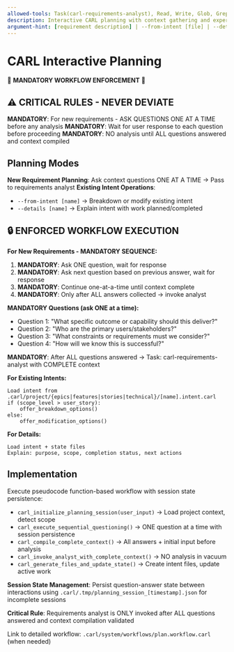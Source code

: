```yaml
---
allowed-tools: Task(carl-requirements-analyst), Read, Write, Glob, Grep
description: Interactive CARL planning with context gathering and expert analysis
argument-hint: [requirement description] | --from-intent [file] | --details [file] | --epic | --feature | --story | --technical
---
```


# CARL Interactive Planning

🚨 **MANDATORY WORKFLOW ENFORCEMENT** 🚨

## ⚠️ CRITICAL RULES - NEVER DEVIATE

**MANDATORY**: For new requirements - ASK QUESTIONS ONE AT A TIME before any analysis
**MANDATORY**: Wait for user response to each question before proceeding
**MANDATORY**: NO analysis until ALL questions answered and context compiled

## Planning Modes

**New Requirement Planning**: Ask context questions ONE AT A TIME → Pass to requirements analyst
**Existing Intent Operations**: 
- `--from-intent [name]` → Breakdown or modify existing intent
- `--details [name]` → Explain intent with work planned/completed

## 🔒 ENFORCED WORKFLOW EXECUTION

**For New Requirements - MANDATORY SEQUENCE:**
1. **MANDATORY**: Ask ONE question, wait for response
2. **MANDATORY**: Ask next question based on previous answer, wait for response  
3. **MANDATORY**: Continue one-at-a-time until context complete
4. **MANDATORY**: Only after ALL answers collected → invoke analyst

**MANDATORY Questions (ask ONE at a time):**
- Question 1: "What specific outcome or capability should this deliver?"
- Question 2: "Who are the primary users/stakeholders?" 
- Question 3: "What constraints or requirements must we consider?"
- Question 4: "How will we know this is successful?"

**MANDATORY**: After ALL questions answered → Task: carl-requirements-analyst with COMPLETE context

**For Existing Intents:**
```
Load intent from .carl/project/{epics|features|stories|technical}/[name].intent.carl
if (scope_level > user_story):
    offer_breakdown_options()
else:
    offer_modification_options()
```

**For Details:**
```
Load intent + state files
Explain: purpose, scope, completion status, next actions
```

## Implementation

Execute pseudocode function-based workflow with session state persistence:
- `carl_initialize_planning_session(user_input)` → Load project context, detect scope
- `carl_execute_sequential_questioning()` → ONE question at a time with session persistence
- `carl_compile_complete_context()` → All answers + initial input before analysis
- `carl_invoke_analyst_with_complete_context()` → NO analysis in vacuum
- `carl_generate_files_and_update_state()` → Create intent files, update active work

**Session State Management**: Persist question-answer state between interactions using `.carl/.tmp/planning_session_[timestamp].json` for incomplete sessions

**Critical Rule**: Requirements analyst is ONLY invoked after ALL questions answered and context compilation validated

Link to detailed workflow: `.carl/system/workflows/plan.workflow.carl` (when needed)